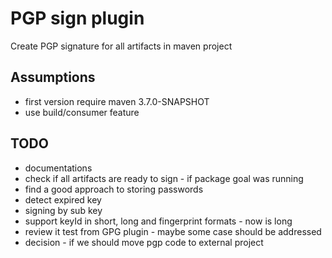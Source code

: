# PGP sign plugin 

Create PGP signature for all artifacts in maven project

## Assumptions
 - first version require maven 3.7.0-SNAPSHOT
 - use build/consumer feature
 
## TODO
 - documentations
 - check if all artifacts are ready to sign - if package goal was running
 - find a good approach to storing passwords
 - detect expired key
 - signing by sub key
 - support keyId in short, long and fingerprint formats - now is long
 - review it test from GPG plugin - maybe some case should be addressed
 - decision - if we should move pgp code to external project
